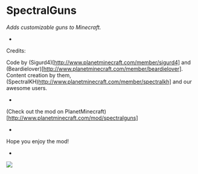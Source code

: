 # SpectralGuns #
*Adds customizable guns to Minecraft.*

-

Credits:

Code  by (Sigurd4)[http://www.planetminecraft.com/member/sigurd4] and (Beardielover)[http://www.planetminecraft.com/member/beardielover].
Content creation by them, (SpectralKH)http://www.planetminecraft.com/member/spectralkh] and our awesome users.

-

(Check out the mod on PlanetMinecraft)[http://www.planetminecraft.com/mod/spectralguns]

-

Hope you enjoy the mod!

-

![](http://i.imgur.com/B2cqUh2.png)
